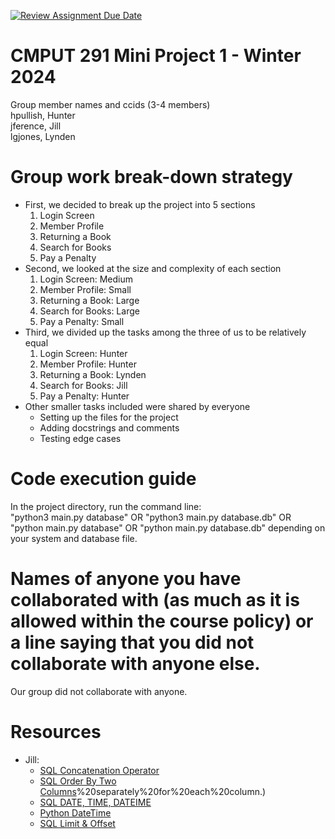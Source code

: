 [![Review Assignment Due Date](https://classroom.github.com/assets/deadline-readme-button-24ddc0f5d75046c5622901739e7c5dd533143b0c8e959d652212380cedb1ea36.svg)](https://classroom.github.com/a/50dc0VUx)
# CMPUT 291 Mini Project 1 - Winter 2024  
Group member names and ccids (3-4 members)  
  hpullish, Hunter  
  jference, Jill  
  lgjones, Lynden  

# Group work break-down strategy
- First, we decided to break up the project into 5 sections
  1) Login Screen
  2) Member Profile
  3) Returning a Book
  4) Search for Books
  5) Pay a Penalty
- Second, we looked at the size and complexity of each section
  1) Login Screen: Medium 
  2) Member Profile: Small 
  3) Returning a Book: Large
  4) Search for Books: Large
  5) Pay a Penalty: Small
- Third, we divided up the tasks among the three of us to be relatively equal
  1) Login Screen: Hunter 
  2) Member Profile: Hunter 
  3) Returning a Book: Lynden
  4) Search for Books: Jill
  5) Pay a Penalty: Hunter
- Other smaller tasks included were shared by everyone
  - Setting up the files for the project
  - Adding docstrings and comments
  - Testing edge cases

# Code execution guide
In the project directory, run the command line:   
"python3 main.py database" OR
"python3 main.py database.db" OR
"python main.py database" OR
"python main.py database.db" 
depending on your system and database file.

# Names of anyone you have collaborated with (as much as it is allowed within the course policy) or a line saying that you did not collaborate with anyone else. 
  Our group did not collaborate with anyone.

# Resources
- Jill:
  - [SQL Concatenation Operator](https://www.ibm.com/docs/en/informix-servers/14.10?topic=expression-concatenation-operator)
  - [SQL Order By Two Columns](https://learnsql.com/cookbook/how-to-order-by-two-columns-in-sql/#:~:text=After%20the%20ORDER%20BY%20keyword,descending)%20separately%20for%20each%20column.)
  - [SQL DATE, TIME, DATEIME](https://hyperskill.org/learn/step/27151)
  - [Python DateTime](https://www.w3schools.com/python/python_datetime.asp)
  - [SQL Limit & Offset](https://www.sqltutorial.org/sql-limit/)
